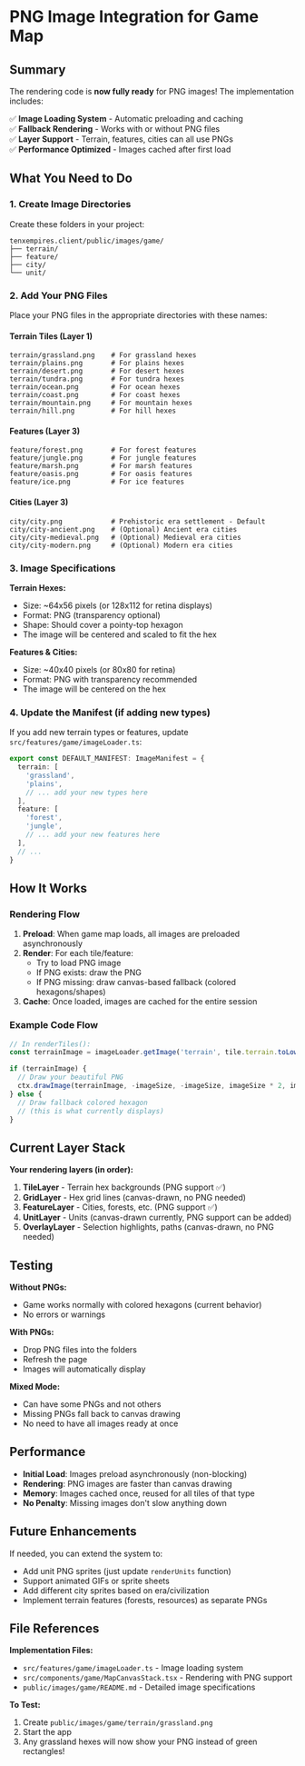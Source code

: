 # PNG Image Integration for Game Map

## Summary

The rendering code is **now fully ready** for PNG images! The implementation includes:

✅ **Image Loading System** - Automatic preloading and caching  
✅ **Fallback Rendering** - Works with or without PNG files  
✅ **Layer Support** - Terrain, features, cities can all use PNGs  
✅ **Performance Optimized** - Images cached after first load  

## What You Need to Do

### 1. Create Image Directories

Create these folders in your project:

```
tenxempires.client/public/images/game/
├── terrain/
├── feature/
├── city/
└── unit/
```

### 2. Add Your PNG Files

Place your PNG files in the appropriate directories with these names:

#### Terrain Tiles (Layer 1)
```
terrain/grassland.png    # For grassland hexes
terrain/plains.png       # For plains hexes
terrain/desert.png       # For desert hexes
terrain/tundra.png       # For tundra hexes
terrain/ocean.png        # For ocean hexes
terrain/coast.png        # For coast hexes
terrain/mountain.png     # For mountain hexes
terrain/hill.png         # For hill hexes
```

#### Features (Layer 3)
```
feature/forest.png       # For forest features
feature/jungle.png       # For jungle features
feature/marsh.png        # For marsh features
feature/oasis.png        # For oasis features
feature/ice.png          # For ice features
```

#### Cities (Layer 3)
```
city/city.png            # Prehistoric era settlement - Default
city/city-ancient.png    # (Optional) Ancient era cities
city/city-medieval.png   # (Optional) Medieval era cities
city/city-modern.png     # (Optional) Modern era cities
```

### 3. Image Specifications

**Terrain Hexes:**
- Size: ~64x56 pixels (or 128x112 for retina displays)
- Format: PNG (transparency optional)
- Shape: Should cover a pointy-top hexagon
- The image will be centered and scaled to fit the hex

**Features & Cities:**
- Size: ~40x40 pixels (or 80x80 for retina)
- Format: PNG with transparency recommended
- The image will be centered on the hex

### 4. Update the Manifest (if adding new types)

If you add new terrain types or features, update `src/features/game/imageLoader.ts`:

```typescript
export const DEFAULT_MANIFEST: ImageManifest = {
  terrain: [
    'grassland',
    'plains',
    // ... add your new types here
  ],
  feature: [
    'forest',
    'jungle',
    // ... add your new features here
  ],
  // ...
}
```

## How It Works

### Rendering Flow

1. **Preload**: When game map loads, all images are preloaded asynchronously
2. **Render**: For each tile/feature:
   - Try to load PNG image
   - If PNG exists: draw the PNG
   - If PNG missing: draw canvas-based fallback (colored hexagons/shapes)
3. **Cache**: Once loaded, images are cached for the entire session

### Example Code Flow

```typescript
// In renderTiles():
const terrainImage = imageLoader.getImage('terrain', tile.terrain.toLowerCase())

if (terrainImage) {
  // Draw your beautiful PNG
  ctx.drawImage(terrainImage, -imageSize, -imageSize, imageSize * 2, imageSize * 2)
} else {
  // Draw fallback colored hexagon
  // (this is what currently displays)
}
```

## Current Layer Stack

**Your rendering layers (in order):**

1. **TileLayer** - Terrain hex backgrounds (PNG support ✅)
2. **GridLayer** - Hex grid lines (canvas-drawn, no PNG needed)
3. **FeatureLayer** - Cities, forests, etc. (PNG support ✅)
4. **UnitLayer** - Units (canvas-drawn currently, PNG support can be added)
5. **OverlayLayer** - Selection highlights, paths (canvas-drawn, no PNG needed)

## Testing

**Without PNGs:**
- Game works normally with colored hexagons (current behavior)
- No errors or warnings

**With PNGs:**
- Drop PNG files into the folders
- Refresh the page
- Images will automatically display

**Mixed Mode:**
- Can have some PNGs and not others
- Missing PNGs fall back to canvas drawing
- No need to have all images ready at once

## Performance

- **Initial Load**: Images preload asynchronously (non-blocking)
- **Rendering**: PNG images are faster than canvas drawing
- **Memory**: Images cached once, reused for all tiles of that type
- **No Penalty**: Missing images don't slow anything down

## Future Enhancements

If needed, you can extend the system to:
- Add unit PNG sprites (just update `renderUnits` function)
- Support animated GIFs or sprite sheets
- Add different city sprites based on era/civilization
- Implement terrain features (forests, resources) as separate PNGs

## File References

**Implementation Files:**
- `src/features/game/imageLoader.ts` - Image loading system
- `src/components/game/MapCanvasStack.tsx` - Rendering with PNG support
- `public/images/game/README.md` - Detailed image specifications

**To Test:**
1. Create `public/images/game/terrain/grassland.png`
2. Start the app
3. Any grassland hexes will now show your PNG instead of green rectangles!

